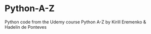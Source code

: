 # Python-A-Z
Python code from the Udemy course Python A-Z by Kirill Eremenko &amp; Hadelin de Ponteves 
